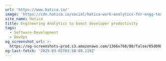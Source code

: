 ```yaml
---
url: 'https://www.hatica.io/'
image: 'https://cdn.hatica.io/social/hatica-work-analytics-for-engg-teams.png'
site_name: Hatica
title: Engineering Analytics to boost developer productivity
tags:
  - Software-Development
  - DevOps
og_screenshot_url: >-
  https://og-screenshots-prod.s3.amazonaws.com/1366x768/80/false/05d0981c63a08f749a8004e941502dcbea1da01d43f255a930e6f680c1d8abe9.jpeg
og-last-fetch: '2025-03-05T03:58:09.119Z'
---
```


